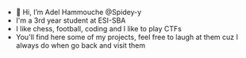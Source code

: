 - 👋 Hi, I’m Adel Hammouche @Spidey-y
- I'm a 3rd year student at ESI-SBA
- I like chess, football, coding and I like to play CTFs
- You'll find here some of my projects, feel free to laugh at them cuz I always do when go back and visit them
<!---
Spidey-y/Spidey-y is a ✨ special ✨ repository because its `README.md` (this file) appears on your GitHub profile.
You can click the Preview link to take a look at your changes.
--->

